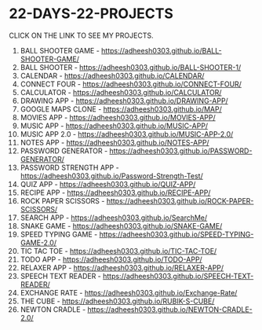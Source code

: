 # 22-DAYS-22-PROJECTS
CLICK ON THE LINK TO SEE MY PROJECTS.

 1. BALL SHOOTER GAME - https://adheesh0303.github.io/BALL-SHOOTER-GAME/
 2. BALL SHOOTER - https://adheesh0303.github.io/BALL-SHOOTER-1/
 3. CALENDAR - https://adheesh0303.github.io/CALENDAR/
 4. CONNECT FOUR - https://adheesh0303.github.io/CONNECT-FOUR/
 5. CALCULATOR - https://adheesh0303.github.io/CALCULATOR/
 6. DRAWING APP - https://adheesh0303.github.io/DRAWING-APP/
 7. GOOGLE MAPS CLONE - https://adheesh0303.github.io/MAP/
 8. MOVIES APP - https://adheesh0303.github.io/MOVIES-APP/
 9. MUSIC APP - https://adheesh0303.github.io/MUSIC-APP/
 10. MUSIC APP 2.0 - https://adheesh0303.github.io/MUSIC-APP-2.0/
 11. NOTES APP - https://adheesh0303.github.io/NOTES-APP/
 12. PASSWORD GENERATOR - https://adheesh0303.github.io/PASSWORD-GENERATOR/
 13. PASSWORD STRENGTH APP - https://adheesh0303.github.io/Password-Strength-Test/
 14. QUIZ APP - https://adheesh0303.github.io/QUIZ-APP/
 15. RECIPE APP - https://adheesh0303.github.io/RECIPE-APP/
 16. ROCK PAPER SCISSORS - https://adheesh0303.github.io/ROCK-PAPER-SCISSORS/
 17. SEARCH APP - https://adheesh0303.github.io/SearchMe/
 18. SNAKE GAME - https://adheesh0303.github.io/SNAKE-GAME/
 19. SPEED TYPING GAME - https://adheesh0303.github.io/SPEED-TYPING-GAME-2.0/
 20. TIC TAC TOE - https://adheesh0303.github.io/TIC-TAC-TOE/
 21. TODO APP - https://adheesh0303.github.io/TODO-APP/
 22. RELAXER APP - https://adheesh0303.github.io/RELAXER-APP/
 23. SPEECH TEXT READER - https://adheesh0303.github.io/SPEECH-TEXT-READER/
 24. EXCHANGE RATE - https://adheesh0303.github.io/Exchange-Rate/
 25. THE CUBE - https://adheesh0303.github.io/RUBIK-S-CUBE/
 26. NEWTON CRADLE - https://adheesh0303.github.io/NEWTON-CRADLE-2.0/
